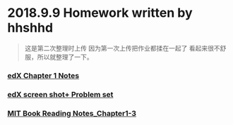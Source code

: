 # 2018.9.9 Homework  written by hhshhd
> 这是第二次整理时上传 因为第一次上传把作业都揉在一起了 看起来很不舒服，所以就整理了一下。
### [edX Chapter 1 Notes](https://github.com/hhshhd/hhshhd/blob/master/IB%20CS/Hw/0909%20Hw%20file/Hw(edX%20Chapter1%20Notes)%200909%20written%20by%20hhshhd.ipynb)  
### [edX screen shot+ Problem set](https://github.com/hhshhd/hhshhd/blob/master/IB%20CS/Hw/0909%20Hw%20file/Hw(edX%20screen%20shot%20%2B%20problem%20set)%200909%20written%20by%20hhshhd.ipynb)  
### [MIT Book Reading Notes_Chapter1-3](https://github.com/hhshhd/hhshhd/blob/master/IB%20CS/Hw/0909%20Hw%20file/Hw(MIT%20Book%20reading_Chapter1-3)0909%20written%20by%20hhshhd.ipynb)
